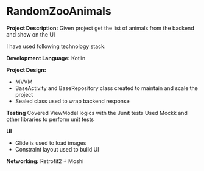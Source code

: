 # RandomZooAnimals

**Project Description:**
Given project get the list of animals from the backend and show on the UI

I have used following technology stack:

**Development Language:**
Kotlin

**Project Design:**
* MVVM
* BaseActivity and BaseRepository class created to maintain and scale the project
* Sealed class used to wrap backend response 

**Testing**
Covered ViewModel logics with the Junit tests 
Used Mockk and other libraries to perform unit tests


**UI**
* Glide is used to load images
* Constraint layout used to build UI



**Networking:**
Retrofit2 + Moshi


